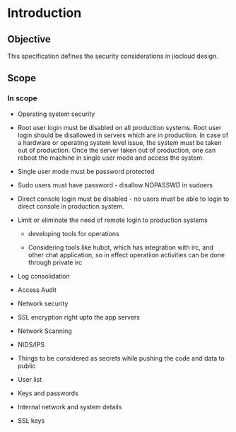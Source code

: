 # Introduction

## Objective

This specification defines the security considerations in jiocloud design.

## Scope

### In scope
* Operating system security 

 * Root user login must be disabled on all production systems.
    Root user login should be disallowed in servers which are in production. In case of a hardware or operating system level issue, the system must be taken out of production. Once the server taken out of production, one can reboot the machine in single user mode and access the system. 

 * Single user mode must be password protected

 * Sudo users must have password - disallow NOPASSWD in sudoers

 * Direct console login must be disabled - no users must be able to login to direct console in production system.

 * Limit or eliminate the need of remote login to production systems

   * developing tools for operations 

   * Considering tools like hubot, which has integration with irc, and other chat application, so in effect operatiion activities can be done through private irc

 * Log consolidation

 * Access Audit


* Network security 

 * SSL encryption right upto the app servers

 * Network Scanning

 * NIDS/IPS

* Things to be considered as secrets while pushing the code and data to public
 
 * User list
 * Keys and passwords
 * Internal network and system details
 * SSL keys


